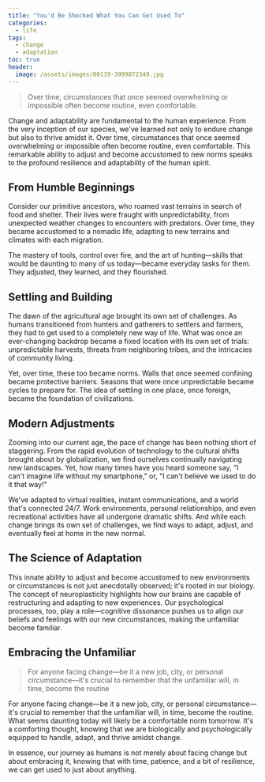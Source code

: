 ```yaml
---
title: "You'd Be Shocked What You Can Get Used To"
categories:
  - life
tags:
  - change
  - adaptation
toc: true
header:
  image: /assets/images/00119-3999072349.jpg
---
```

> Over time, circumstances that once seemed overwhelming or impossible often become routine, even comfortable.

Change and adaptability are fundamental to the human experience. From the very inception of our species, we've learned not only to endure change but also to thrive amidst it. Over time, circumstances that once seemed overwhelming or impossible often become routine, even comfortable. This remarkable ability to adjust and become accustomed to new norms speaks to the profound resilience and adaptability of the human spirit.

## From Humble Beginnings

Consider our primitive ancestors, who roamed vast terrains in search of food and shelter. Their lives were fraught with unpredictability, from unexpected weather changes to encounters with predators. Over time, they became accustomed to a nomadic life, adapting to new terrains and climates with each migration.

The mastery of tools, control over fire, and the art of hunting—skills that would be daunting to many of us today—became everyday tasks for them. They adjusted, they learned, and they flourished.

## Settling and Building

The dawn of the agricultural age brought its own set of challenges. As humans transitioned from hunters and gatherers to settlers and farmers, they had to get used to a completely new way of life. What was once an ever-changing backdrop became a fixed location with its own set of trials: unpredictable harvests, threats from neighboring tribes, and the intricacies of community living.

Yet, over time, these too became norms. Walls that once seemed confining became protective barriers. Seasons that were once unpredictable became cycles to prepare for. The idea of settling in one place, once foreign, became the foundation of civilizations.

## Modern Adjustments

Zooming into our current age, the pace of change has been nothing short of staggering. From the rapid evolution of technology to the cultural shifts brought about by globalization, we find ourselves continually navigating new landscapes. Yet, how many times have you heard someone say, "I can't imagine life without my smartphone," or, "I can't believe we used to do it that way!"

We've adapted to virtual realities, instant communications, and a world that's connected 24/7. Work environments, personal relationships, and even recreational activities have all undergone dramatic shifts. And while each change brings its own set of challenges, we find ways to adapt, adjust, and eventually feel at home in the new normal.

## The Science of Adaptation

This innate ability to adjust and become accustomed to new environments or circumstances is not just anecdotally observed; it's rooted in our biology. The concept of neuroplasticity highlights how our brains are capable of restructuring and adapting to new experiences. Our psychological processes, too, play a role—cognitive dissonance pushes us to align our beliefs and feelings with our new circumstances, making the unfamiliar become familiar.

## Embracing the Unfamiliar

> For anyone facing change—be it a new job, city, or personal circumstance—it's crucial to remember that the unfamiliar will, in time, become the routine

For anyone facing change—be it a new job, city, or personal circumstance—it's crucial to remember that the unfamiliar will, in time, become the routine. What seems daunting today will likely be a comfortable norm tomorrow. It's a comforting thought, knowing that we are biologically and psychologically equipped to handle, adapt, and thrive amidst change.

In essence, our journey as humans is not merely about facing change but about embracing it, knowing that with time, patience, and a bit of resilience, we can get used to just about anything.

